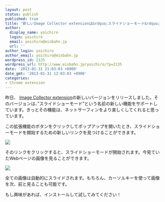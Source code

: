 ```yaml
---
layout: post
status: publish
published: true
title: "新しいImage Collector extensionは&rdquo;スライドショーモード&rdquo;をサポートしています"
author:
  display_name: yoichiro
  login: yoichiro
  email: yoichiro@eisbahn.jp
  url: ''
author_login: yoichiro
author_email: yoichiro@eisbahn.jp
wordpress_id: 2135
wordpress_url: http://www.eisbahn.jp/yoichiro/?p=2135
date: '2013-01-31 21:03:03 +0900'
date_gmt: '2013-01-31 12:03:03 +0900'
categories:
- Chrome extension
---
```


昨日、
[Image Collector extension](https://chrome.google.com/webstore/detail/image-collector-extension/fhffefhdkeibnkdldinbncimlojchnie)の新しいバージョンをリリースしました。そのバージョンは、”スライドショーモード”という名前の新しい機能をサポートしています。きっとその機能は、ネットサーフィンをより楽しくしてくれると思っています。

この拡張機能のボタンをクリックしてポップアップを開いたとき、スライドショーモードを開始するための新しいリンクを見つけることができます。

![](http://www.eisbahn.jp/yoichiro/images/2013/01/cap1.png)

そのリンクをクリックすると、スライドショーモードが開始されます。今見ていたWebページの画像を見ることができます。

![](http://www.eisbahn.jp/yoichiro/images/2013/01/cap2.png)

全ての画像は自動的にスライドされます。もちろん、カーソルキーを使って画像を次、前と見ることも可能です。

もし興味があれば、インストールして試してみてください！

